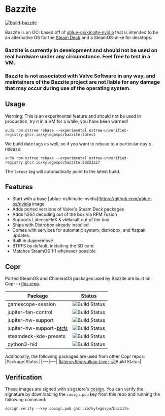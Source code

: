 # Bazzite

[![build-bazzite](https://github.com/kylegospo/bazzite/actions/workflows/build.yml/badge.svg)](https://github.com/kylegospo/bazzite/actions/workflows/build.yml)

Bazzite is an OCI based off of [ublue-os/kinoite-nvidia](https://github.com/ublue-os/nvidia) that is intended to be an alternative OS for the [Steam Deck](https://www.steamdeck.com/) and a SteamOS-alike for desktops.

### Bazzite is currently in development and should not be used on real hardware under any circumstance. Feel free to test in a VM.
### Bazzite is not associated with Valve Software in any way, and maintainers of the Bazzite project are not liable for any damage that may occur during use of the operating system.

## Usage

Warning: This is an experimental feature and should not be used in production, try it in a VM for a while, you have been warned!

    sudo rpm-ostree rebase --experimental ostree-unverified-registry:ghcr.io/kylegospo/bazzite:latest
    
We build date tags as well, so if you want to rebase to a particular day's release:
  
    sudo rpm-ostree rebase --experimental ostree-unverified-registry:ghcr.io/kylegospo/bazzite:20221227 

The `latest` tag will automatically point to the latest build. 

## Features

- Start with a base [ublue-os/kinoite-nvidia](https://github.com/ublue-os/nvidia image
- Adds ported versions of Valve's Steam Deck packages
- Adds h264 decoding out of the box via RPM Fusion
- Supports LatencyFleX & vkBasalt out of the box
- Ships with Distrobox already installed
- Comes with services for automatic system, distrobox, and flatpak updates.
- Built in duperemove
- BTRFS by default, including the SD card
- Matches SteamOS 1:1 whenever possible
  
## Copr

Ported SteamOS and ChimeraOS packages used by Bazzite are built on Copr in [this repo](https://copr.fedorainfracloud.org/coprs/kylegospo/bazzite/).

|Package|Status|
|---|---|
|gamescope-session|![Build Status](https://copr.fedorainfracloud.org/coprs/kylegospo/bazzite/package/gamescope-session/status_image/last_build.png?)|
|jupiter-fan-control|![Build Status](https://copr.fedorainfracloud.org/coprs/kylegospo/bazzite/package/jupiter-fan-control/status_image/last_build.png?)|
|jupiter-hw-support|![Build Status](https://copr.fedorainfracloud.org/coprs/kylegospo/bazzite/package/jupiter-hw-support/status_image/last_build.png?)|
|jupiter-hw-support-[btrfs](https://gitlab.com/popsulfr/steamos-btrfs)|![Build Status](https://copr.fedorainfracloud.org/coprs/kylegospo/bazzite/package/jupiter-hw-support-btrfs/status_image/last_build.png?)|
|steamdeck-kde-presets|![Build Status](https://copr.fedorainfracloud.org/coprs/kylegospo/bazzite/package/steamdeck-kde-presets/status_image/last_build.png?)|
|python3-hid|![Build Status](https://copr.fedorainfracloud.org/coprs/kylegospo/bazzite/package/python3-hid/status_image/last_build.png?)|

Additionally, the following packages are used from other Copr repos:
|Package|Status|
|---|---|
|[latencyflex-vulkan-layer](https://copr.fedorainfracloud.org/coprs/kylegospo/LatencyFleX/)|![Build Status](https://copr.fedorainfracloud.org/coprs/kylegospo/LatencyFleX/package/latencyflex-vulkan-layer/status_image/last_build.png?)|

## Verification

These images are signed with sisgstore's [cosign](https://docs.sigstore.dev/cosign/overview/). You can verify the signature by downloading the `cosign.pub` key from this repo and running the following command:

    cosign verify --key cosign.pub ghcr.io/kylegospo/bazzite